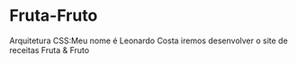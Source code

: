 # Fruta-Fruto
Arquitetura CSS:Meu nome é Leonardo Costa iremos desenvolver o site de receitas Fruta & Fruto
